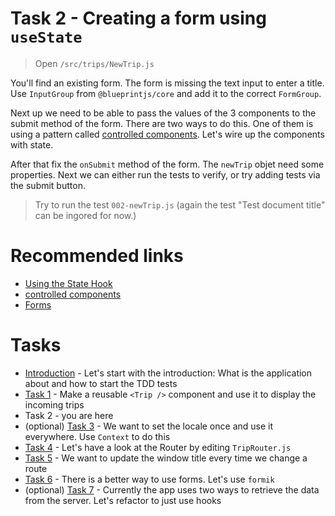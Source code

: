 # Task 2 - Creating a form using `useState`

> Open `/src/trips/NewTrip.js`

You'll find an existing form. The form is missing the text input to enter a title. Use `InputGroup` from `@blueprintjs/core` and add it to the correct `FormGroup`.

Next up we need to be able to pass the values of the 3 components to the submit method of the form. There are two ways to do this. One of them is using a pattern called [controlled components](https://www.robinwieruch.de/react-controlled-components/). Let's wire up the components with state.

After that fix the `onSubmit` method of the form. The `newTrip` objet need some properties. Next we can either run the tests to verify, or try adding tests via the submit button.

> Try to run the test `002-newTrip.js` (again the test "Test document title" can be ingored for now.)

# Recommended links

- [Using the State Hook](https://reactjs.org/docs/hooks-state.html)
- [controlled components](https://www.robinwieruch.de/react-controlled-components/)
- [Forms](https://reactjs.org/docs/forms.html)

# Tasks

- [Introduction](https://github.com/ankri/react-workshop/blob/master/tasks/Task-0.md) - Let's start with the introduction: What is the application about and how to start the TDD tests
- [Task 1](https://github.com/ankri/react-workshop/blob/master/tasks/Task-1.md) - Make a reusable `<Trip />` component and use it to display the incoming trips
- Task 2 - you are here
- (optional) [Task 3](https://github.com/ankri/react-workshop/blob/master/tasks/Task-3.md) - We want to set the locale once and use it everywhere. Use `Context` to do this
- [Task 4](https://github.com/ankri/react-workshop/blob/master/tasks/Task-4.md) - Let's have a look at the Router by editing `TripRouter.js`
- [Task 5](https://github.com/ankri/react-workshop/blob/master/tasks/Task-5.md) - We want to update the window title every time we change a route
- [Task 6](https://github.com/ankri/react-workshop/blob/master/tasks/Task-6.md) - There is a better way to use forms. Let's use `formik`
- (optional) [Task 7](https://github.com/ankri/react-workshop/blob/master/tasks/Task-7.md) - Currently the app uses two ways to retrieve the data from the server. Let's refactor to just use hooks
